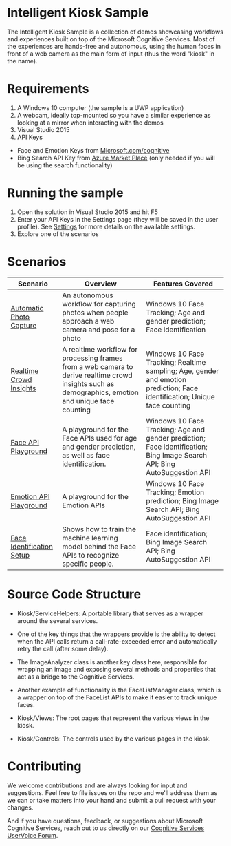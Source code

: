# Intelligent Kiosk Sample
The Intelligent Kiosk Sample is a collection of demos showcasing workflows and experiences built on top of the Microsoft Cognitive Services. Most of the experiences are hands-free and autonomous, using the human faces in front of a web camera as the main form of input (thus the word "kiosk" in the name).

# Requirements
1. A Windows 10 computer (the sample is a UWP application)
2. A webcam, ideally top-mounted so you have a similar experience as looking at a mirror when interacting with the demos 
3. Visual Studio 2015
4. API Keys
  * Face and Emotion Keys from [Microsoft.com/cognitive](https://www.microsoft.com/cognitive-services)
  * Bing Search API Key from [Azure Market Place](https://azure.microsoft.com/en-us/marketplace/partners/bing/search/) (only needed if you will be using the search functionality)

# Running the sample
1. Open the solution in Visual Studio 2015 and hit F5
2. Enter your API Keys in the Settings page (they will be saved in the user profile). See [Settings](Documentation/AppSettings.md) for  more details on the available settings.
3. Explore one of the scenarios

# Scenarios

| Scenario                     | Overview | Features Covered  |
| ---------------------------- | -------- | ----------------  |
| [Automatic Photo Capture](Documentation/AutomaticPhotoCapture.md)      | An autonomous workflow for capturing photos when people approach a web camera and pose for a photo | Windows 10 Face Tracking; Age and gender prediction; Face identification |
| [Realtime Crowd Insights](Documentation/RealtimeCrowdInsights.md)      | A realtime workflow for processing frames from a web camera to derive realtime crowd insights such as demographics, emotion and unique face counting | Windows 10 Face Tracking; Realtime sampling; Age, gender and emotion prediction; Face identification; Unique face counting |
| [Face API Playground](Documentation/FaceAPIPlayground.md)          | A playground for the Face APIs used for age and gender prediction, as well as face identification. | Windows 10 Face Tracking; Age and gender prediction; Face identification; Bing Image Search API; Bing AutoSuggestion API |
| [Emotion API Playground](Documentation/EmotionAPIPlayground.md)       | A playground for the Emotion APIs | Windows 10 Face Tracking; Emotion prediction; Bing Image Search API; Bing AutoSuggestion API |
| [Face Identification Setup](Documentation/FaceIdentificationSetup.md)    | Shows how to train the machine learning model behind the Face APIs to recognize specific people. | Face identification; Bing Image Search API; Bing AutoSuggestion API |

# Source Code Structure

* Kiosk/ServiceHelpers: A portable library that serves as a wrapper around the several services. 
 * One of the key things that the wrappers provide is the ability to detect when the API calls return a call-rate-exceeded error and automatically retry the call (after some delay). 
 * The ImageAnalyzer class is another key class here, responsible for wrapping an image and exposing several methods and properties that act as a bridge to the Cognitive Services. 
 * Another example of functionality is the FaceListManager class, which is a wrapper on top of the FaceList APIs to make it easier to track unique faces. 

* Kiosk/Views: The root pages that represent the various views in the kiosk.

* Kiosk/Controls: The controls used by the various pages in the kiosk.

# Contributing
We welcome contributions and are always looking for input and suggestions. Feel free to file issues on the repo and we'll address them as we can or take matters into your hand and submit a pull request with your changes.

And if you have questions, feedback, or suggestions about Microsoft Cognitive Services, reach out to us directly on our [Cognitive Services UserVoice Forum](<https://cognitive.uservoice.com>).
